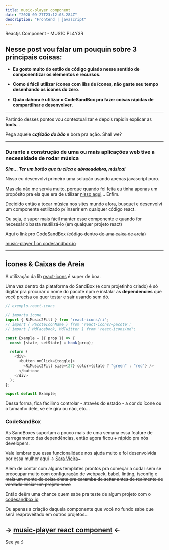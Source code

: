 ```yaml
---
title: music-player component
date: "2020-09-27T23:12:03.284Z"
description: "Frontend | javascript"
---
```


Reactjs Component - MUS1C PL4Y3R


## Nesse post vou falar um pouquin sobre 3 principais coisas:

- **Eu gosto muito do estilo de código guiado nesse sentido de componentizar os elementos e recursos**.

- **Como é fácil utilizar ícones com libs de ícones, não gaste seu tempo desenhando os ícones do zero**.

- **Quão dahora é utilizar o CodeSandBox pra fazer coisas rápidas de compartilhar e desenvolver**.

---

Partindo desses pontos vou contextualizar e depois rapidin explicar as **tools**... 

Pega aquele ***cafézão do bão*** e bora pra ação. Shall we? 

---

### Durante a construção de uma ou mais aplicações web tive a necessidade de rodar música

***Sim... Ter um botão que tu clica e ~~abracadabra~~, música!***

Nisso eu desenvolvi primeiro uma solução usando apenas javascript puro. 

Mas ela não me servia muito, porque quando foi feita eu tinha apenas um propósito pra ela que era de utilizar [nisso aqui](https://vanilladrumkit.netlify.app/)... Enfim.

Decidido então a tocar música nos sites mundo afora, busquei e desenvolvi um componente estilizado p/ inserir em qualquer código react. 

Ou seja, é super mais fácil manter esse componente e quando for necessário basta reutilizá-lo (em qualquer projeto react)

Aqui o link pro CodeSandBox (~~código dentro de uma caixa de areia~~)

[music-player | on codesandbox.io](https://codesandbox.io/s/reactjs-music-player-r4t7u)


---

## Ícones & Caixas de Areia

A utilização da lib [react-icons](https://react-icons.github.io/react-icons/) é super de boa. 

Uma vez dentro da plataforma do SandBox (e com projetinho criado) é só digitar pra procurar o nome do pacote npm e instalar as **dependencies** que você precisa ou quer testar e sair usando sem dó.

```js
// exemplo.react-icons

// importa icone
import { RiMusic2Fill } from "react-icons/ri";
// import { PacoteIconName } from 'react-icons/~pacote';
// import { MdFacebook, MdTwitter } from 'react-icons/md';

const Example = ({ prop }) => {
  const [state, setState] = hook(prop);

  return (
    <div>
      <button onClick={toggle}>
        <RiMusic2Fill size={27} color={state ? "green" : "red"} />
      </button>
    </div>
  );
};

export default Example;

```

Dessa forma, fica fácilimo controlar - através do estado - a cor do ícone ou o tamanho dele, se ele gira ou não, etc...

### CodeSandBox

As SandBoxes suportam a pouco mais de uma semana essa feature de carregamento das dependências, então agora ficou + rápido pra nós developers.

Vale lembrar que essa funcionalidade nos ajuda muito e foi desenvolvida por essa mulher aqui &rarr; [Sara Vieira](https://twitter.com/NikkitaFTW)~

Além de contar com alguns templates prontos pra começar a codar sem se preocupar muito com configuração de webpack, babel, linting, tsconfig e ~~mais um monte de coisa chata pra caramba de settar antes de realmente de verdade iniciar um projeto novo~~

Então deêm uma chance quem sabe pra teste de algum projeto com o [codesandbox.io](https://codesandbox.io/) 

Ou apenas a criação daquela componente que você no fundo sabe que será reaproveitado em outros projetos...

## &rarr; [music-player react component](https://codesandbox.io/s/reactjs-music-player-r4t7u) &larr;

See ya :)